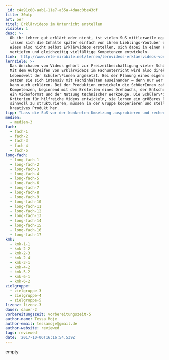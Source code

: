 ```yaml
---
_id: c4a91c80-aab1-11e7-a55a-4daac0be43df
title: 30utp
art: oer
titel: Erklärvideos im Unterricht erstellen
visible: 1
desc: >-
  Ob ihr Lehrer gut erklärt oder nicht, ist vielen SuS mittlerweile egal. Sie
  lassen sich die Inhalte später einfach von ihrem Lieblings-Youtuber erklären.
  Wieso also nicht selbst Erklärvideos erstellen, sich dabei in einen Fachinhalt
  vertiefen und gleichzeitig vielfältige Kompetenzen entwickeln.
link: 'http://www.rete-mirabile.net/lernen/lernvideos-erklaervideos-von-schuelern'
lernziele: >-
  Das Anschauen von Videos gehört zur Freizeitbeschäftigung vieler Schüler\*innen.
  Mit dem Aufgreifen von Erklärvideos im Fachunterricht wird also direkt an der
  Lebenswelt der Schüler\*innen angesetzt. Bei der Planung eines eigenen Videos
  setzen sie sich intensiv mit Fachinhalten auseinander – denn nur wer versteht,
  kann auch erklären. Bei der Produktion entwickeln die SchüerInnen zahlreiche
  Kompetenzen, beginnend mit dem Erstellen eines Drehbuchs, der Entscheidung für
  ein Videoformat und der Nutzung technischer Werkzeuge. Die Schüler\*innen müssen
  Kriterien für hilfreiche Videos entwickeln, sie lernen ein größeres Projekt
  sinnvoll zu strukturieren, müssen in der Gruppe kooperieren und stellen ein
  kreatives Produkt her.
tipp: "Lass die SuS vor der konkreten Umsetzung ausprobieren und recherchieren, mit welchen Geräten und Apps sie Videos aufnehmen und nachbearbeiten können und wie die Videos nachher auf deinem Computer landen.\r\nDu willst die Videos bewerten? Testet doch mal, wie effektiv die Mitschüler mit den Videos lernen konnten!"
medien:
  - medien-3
fach:
  - fach-1
  - fach-2
  - fach-3
  - fach-4
  - fach-5
long-fach:
  - long-fach-1
  - long-fach-2
  - long-fach-3
  - long-fach-4
  - long-fach-5
  - long-fach-6
  - long-fach-7
  - long-fach-8
  - long-fach-9
  - long-fach-10
  - long-fach-11
  - long-fach-12
  - long-fach-13
  - long-fach-14
  - long-fach-15
  - long-fach-16
  - long-fach-17
kmk:
  - kmk-1-1
  - kmk-2-2
  - kmk-2-3
  - kmk-2-4
  - kmk-3-1
  - kmk-4-2
  - kmk-5-2
  - kmk-6-1
  - kmk-6-2
zielgruppe:
  - zielgruppe-3
  - zielgruppe-4
  - zielgruppe-5
lizenz: lizenz-3
dauer: dauer-2
vorbereitungszeit: vorbereitungszeit-5
author-name: Tessa Moje
author-email: tessamoje@gmail.de
author-website: reviewed
tags: reviewed
date: '2017-10-06T16:16:54.539Z'
---
```

empty

